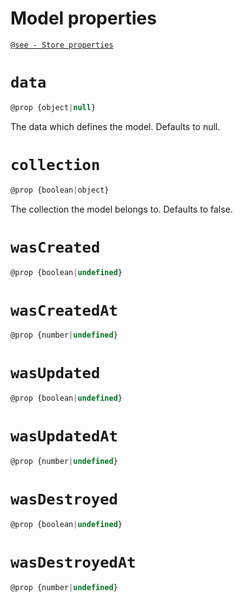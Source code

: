 # Model properties

[`@see - Store properties`](/api/store/properties.md)

# `data`

```js
@prop {object|null}
```
The data which defines the model. Defaults to null.

# `collection`

```js 
@prop {boolean|object}
```

The collection the model belongs to. Defaults to false.

# `wasCreated`

```js 
@prop {boolean|undefined}
```

# `wasCreatedAt`

```js 
@prop {number|undefined}
```


# `wasUpdated`

```js 
@prop {boolean|undefined}
```

# `wasUpdatedAt`

```js 
@prop {number|undefined}
```


# `wasDestroyed`

```js 
@prop {boolean|undefined}
```

# `wasDestroyedAt`

```js 
@prop {number|undefined}
```
